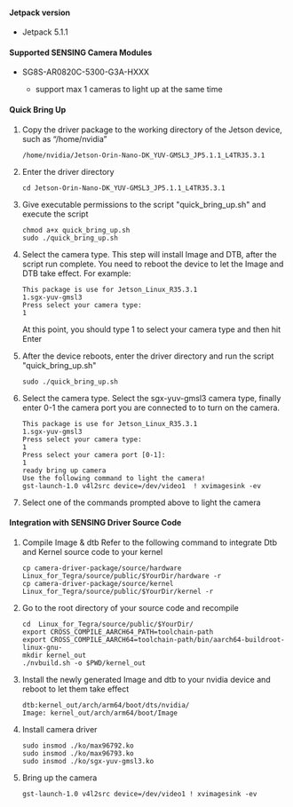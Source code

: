 #### Jetpack version

* Jetpack 5.1.1

#### Supported SENSING Camera Modules

* SG8S-AR0820C-5300-G3A-HXXX

  * support max 1 cameras to light up at the same time

#### Quick Bring Up

1. Copy the driver package to the working directory of the Jetson device, such as “/home/nvidia”

   ```
   /home/nvidia/Jetson-Orin-Nano-DK_YUV-GMSL3_JP5.1.1_L4TR35.3.1
   ```
2. Enter the driver directory

   ```
   cd Jetson-Orin-Nano-DK_YUV-GMSL3_JP5.1.1_L4TR35.3.1
   ```
3. Give executable permissions to the script "quick_bring_up.sh" and execute the script

   ```
   chmod a+x quick_bring_up.sh
   sudo ./quick_bring_up.sh
   ```
4. Select the camera type. This step will install Image and DTB, after the script run complete.
   You need to reboot the device to let the Image and DTB take effect.
   For example:

   ```
   This package is use for Jetson_Linux_R35.3.1
   1.sgx-yuv-gmsl3
   Press select your camera type:
   1
   ```

   At this point, you should type 1 to select your camera type and then hit Enter
5. After the device reboots, enter the driver directory and run the script "quick_bring_up.sh"

   ```
   sudo ./quick_bring_up.sh
   ```
6. Select the camera type. Select the sgx-yuv-gmsl3 camera type,  finally enter 0-1 the camera port you are connected to to turn on the camera.

   ```
   This package is use for Jetson_Linux_R35.3.1
   1.sgx-yuv-gmsl3
   Press select your camera type:
   1
   Press select your camera port [0-1]:
   1
   ready bring up camera
   Use the following command to light the camera!
   gst-launch-1.0 v4l2src device=/dev/video1  ! xvimagesink -ev
   ```
7. Select one of the commands prompted above to light the camera

#### Integration with SENSING Driver Source Code

1. Compile Image & dtb
   Refer to the following command to integrate Dtb and Kernel source code to your kernel

   ```
   cp camera-driver-package/source/hardware Linux_for_Tegra/source/public/$YourDir/hardware -r
   cp camera-driver-package/source/kernel Linux_for_Tegra/source/public/$YourDir/kernel -r
   ```
2. Go to the root directory of your source code and recompile

   ```
   cd  Linux_for_Tegra/source/public/$YourDir/
   export CROSS_COMPILE_AARCH64_PATH=toolchain-path
   export CROSS_COMPILE_AARCH64=toolchain-path/bin/aarch64-buildroot-linux-gnu-
   mkdir kernel_out
   ./nvbuild.sh -o $PWD/kernel_out
   ```
3. Install the newly generated Image and dtb to your nvidia device and reboot to let them take effect

   ```
   dtb:kernel_out/arch/arm64/boot/dts/nvidia/
   Image: kernel_out/arch/arm64/boot/Image
   ```
4. Install camera driver

   ```
   sudo insmod ./ko/max96792.ko
   sudo insmod ./ko/max96793.ko
   sudo insmod ./ko/sgx-yuv-gmsl3.ko
   ```
5. Bring up the camera

   ```
   gst-launch-1.0 v4l2src device=/dev/video1 ! xvimagesink -ev
   ```
